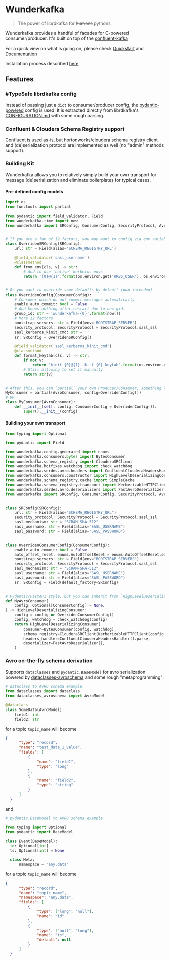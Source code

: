 # Wunderkafka

>The power of librdkafka for <s>humans</s> pythons

Wunderkafka provides a handful of facades for C-powered consumer/producer. It's built on top of the [confluent-kafka](https://pypi.org/project/confluent-kafka/)

For a quick view on what is going on, please check [Quickstart](https://wunderkafka.readthedocs.io/en/stable/pages/quickstart.html) and [Documentation](https://wunderkafka.readthedocs.io/en/stable/)

Installation process described [here](https://wunderkafka.readthedocs.io/en/stable/pages/install.html)

## Features

### #TypeSafe librdkafka config

Instead of passing just a `dict` to consumer/producer config, the [pydantic-powered](https://github.com/marcosschroh/dataclasses-avroschema) config is used. 
It is extracted directly from librdkafka's [CONFIGURATION.md](https://github.com/confluentinc/librdkafka/blob/master/CONFIGURATION.md) with some rough parsing.

### Confluent & Cloudera Schema Registry support

Confluent is used as-is, but hortonworks/cloudera schema registry client and (de)serialization protocol are implemented as well (no "admin" methods support).

### Building Kit

Wunderkafka allows you to relatively simply build your own transport for message (de)serialization and eliminate boilerplates for typical cases.

#### Pre-defined config models
```python
import os
from functools import partial

from pydantic import field_validator, Field
from wunderkafka.time import now
from wunderkafka import SRConfig, ConsumerConfig, SecurityProtocol, AvroConsumer


# If you are a fan of 12 factors, you may want to config via env variables
class OverridenSRConfig(SRConfig):
    url: str = Field(alias='SCHEMA_REGISTRY_URL')

    @field_validator('sasl_username')
    @classmethod
    def from_env(cls, v) -> str:
        # And to use 'native' kerberos envs
        return '{0}@{1}'.format(os.environ.get('KRB5_USER'), os.environ.get('KRB5_REALM'))


# Or you want to override some defaults by default (pun intended)
class OverridenConfig(ConsumerConfig):
    # Consumer which do not commit messages automatically
    enable_auto_commit: bool = False
    # And knows nothing after restart due to new gid.
    group_id: str = 'wunderkafka-{0}'.format(now())
    # More 12 factors
    bootstrap_servers: str = Field(env='BOOTSTRAP_SERVER')
    security_protocol: SecurityProtocol = SecurityProtocol.sasl_ssl
    sasl_kerberos_kinit_cmd: str = ''
    sr: SRConfig = OverridenSRConfig()

    @field_validator('sasl_kerberos_kinit_cmd')
    @classmethod
    def format_keytab(cls, v) -> str:
        if not v:
            return 'kinit {0}@{1} -k -t {0}.keytab'.format(os.environ.get('KRB5_USER'), os.environ.get('KRB5_REALM'))
        # Still allowing to set it manually
        return str(v)


# After this, you can `partial` your own Producer/Consumer, something like...
MyConsumer = partial(AvroConsumer, config=OverridenConfig())
# OR
class MyConsumer(AvroConsumer):
    def __init__(self, config: ConsumerConfig = OverridenConfig()):
        super().__init__(config)
```
#### Building your own transport

```python
from typing import Optional

from pydantic import Field

from wunderkafka.config.generated import enums
from wunderkafka.consumers.bytes import BytesConsumer
from wunderkafka.schema_registry import ClouderaSRClient
from wunderkafka.hotfixes.watchdog import check_watchdog
from wunderkafka.serdes.avro.headers import ConfluentClouderaHeadersHandler
from wunderkafka.consumers.constructor import HighLevelDeserializingConsumer
from wunderkafka.schema_registry.cache import SimpleCache
from wunderkafka.schema_registry.transport import KerberizableHTTPClient
from wunderkafka.serdes.avro.deserializers import FastAvroDeserializer
from wunderkafka import SRConfig, ConsumerConfig, SecurityProtocol, AvroConsumer


class SRConfig(SRConfig):
    url: str = Field(alias="SCHEMA_REGISTRY_URL")
    security_protocol: SecurityProtocol = SecurityProtocol.sasl_ssl
    sasl_mechanism: str = "SCRAM-SHA-512"
    sasl_username: str = Field(alias="SASL_USERNAME")
    sasl_password: str = Field(alias="SASL_PASSWORD")


class OverridenConsumerConfig(ConsumerConfig):
    enable_auto_commit: bool = False
    auto_offset_reset: enums.AutoOffsetReset = enums.AutoOffsetReset.earliest
    bootstrap_servers: str = Field(env="BOOTSTRAP_SERVERS")
    security_protocol: SecurityProtocol = SecurityProtocol.sasl_ssl
    sasl_mechanism: str = "SCRAM-SHA-512"
    sasl_username: str = Field(alias="SASL_USERNAME")
    sasl_password: str = Field(alias="SASL_PASSWORD")
    sr: SRConfig = Field(default_factory=SRConfig)


# Pydantic/FastAPI style, but you can inherit from `HighLevelDeserializingConsumer` directly
def MyAvroConsumer(
    config: Optional[ConsumerConfig] = None,
) -> HighLevelDeserializingConsumer:
    config = config or OverridenConsumerConfig()
    config, watchdog = check_watchdog(config)
    return HighLevelDeserializingConsumer(
        consumer=BytesConsumer(config, watchdog),
        schema_registry=ClouderaSRClient(KerberizableHTTPClient(config.sr), SimpleCache()),
        headers_handler=ConfluentClouderaHeadersHandler().parse,
        deserializer=FastAvroDeserializer(),
    )
```

### Avro on-the-fly schema derivation

Supports `dataclasses` and `pydantic.BaseModel` for avro serialization powered by [dataclasses-avroschema](https://github.com/marcosschroh/dataclasses-avroschema) and some rough "metaprogramming":
```python
# dataclass to AVRO schema example
from dataclasses import dataclass
from dataclasses_avroschema import AvroModel

@dataclass
class SomeData(AvroModel):
    field1: int
    field2: str
```
for a topic `topic_name` will become
```json
{
      "type": "record",
      "name": "test_data_1_value",
      "fields": [
          {
              "name": "field1",
              "type": "long"
          },
          {
              "name": "field2",
              "type": "string"
          }
      ]
  }
```
and
```python
# pydantic.BaseModel to AVRO schema example

from typing import Optional
from pydantic import BaseModel 

class Event(BaseModel):
  id: Optional[int]
  ts: Optional[int] = None

  class Meta:
      namespace = "any.data"
```
for a topic `topic_name` will become
```json
{
      "type": "record",
      "name": "topic_name",
      "namespace": "any.data",
      "fields": [
          {
              "type": ["long", "null"],
              "name": "id"
          },
          {
              "type": ["null", "long"],
              "name": "ts",
              "default": null
          }
      ]
  }
```
